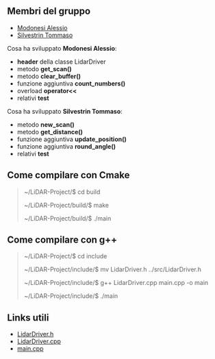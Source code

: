 ## Membri del gruppo
- [Modonesi Alessio](https://github.com/alessiomodonesi)
- [Silvestrin Tommaso](https://github.com/tommasosilvestrin)

Cosa ha sviluppato **Modonesi Alessio**:
- **header** della classe LidarDriver
- metodo **get_scan()**
- metodo **clear_buffer()**
- funzione aggiuntiva **count_numbers()**
-  overload **operator<<**
- relativi **test**

Cosa ha sviluppato **Silvestrin Tommaso**:
- metodo **new_scan()**
- metodo **get_distance()**
- funzione aggiuntiva **update_position()**
- funzione aggiuntiva **round_angle()**
- relativi **test**

## Come compilare con Cmake
> ~/LiDAR-Project/$ cd build
>
> ~/LiDAR-Project/build/$ make
> 
> ~/LiDAR-Project/build/$ ./main

## Come compilare con g++
> ~/LiDAR-Project/$ cd include
> 
> ~/LiDAR-Project/include/$ mv LidarDriver.h ../src/LidarDriver.h
> 
> ~/LiDAR-Project/include/$ g++ LidarDriver.cpp main.cpp -o main
> 
> ~/LiDAR-Project/include/$ ./main

## Links utili
- [LidarDriver.h](./include/LidarDriver.h)
- [LidarDriver.cpp](./src/LidarDriver.cpp)
- [main.cpp](./src/main.cpp)
